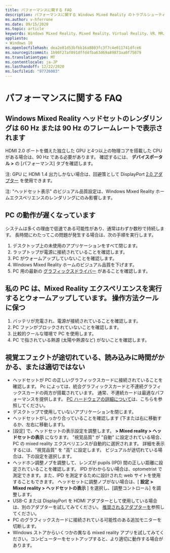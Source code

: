 ```yaml
---
title: パフォーマンスに関する FAQ
description: パフォーマンスに関する Windows Mixed Reality のトラブルシューティングは、標準のコンシューマーサポートドキュメントを超えています。
ms.author: v-hferrone
ms.date: 09/15/2020
ms.topic: article
keywords: Windows Mixed Reality、Mixed Reality、Virtual Reality、VR、MR、トラブルシューティング、エラー、ヘルプ、サポート、パフォーマンス
appliesto:
- Windows 10
ms.openlocfilehash: dea2e81d53bfbb16a8803fc3f7c4e011741dfce6
ms.sourcegitcommit: 1b90f27af091dffd4fba63d69a89873aa0f75079
ms.translationtype: MT
ms.contentlocale: ja-JP
ms.lasthandoff: 12/22/2020
ms.locfileid: "97726003"
---
```

# <a name="performance-faqs"></a>パフォーマンスに関する FAQ

## <a name="is-my-windows-mixed-reality-headset-rendering-at-60-hz-or-90-hz-framerate"></a>Windows Mixed Reality ヘッドセットのレンダリングは 60 Hz または 90 Hz のフレームレートで表示されます

HDMI 2.0 ポートを備えた独立した GPU と4つ以上の物理コアを搭載した CPU がある場合は、90 Hz である必要があります。 確認するには、 **デバイスポータル >** の [パフォーマンス] タブを確認します。

注: GPU に HDMI 1.4 出力しかない場合は、回避策として DisplayPort [2.0 アダプター](recommended-adapters-for-windows-mixed-reality-capable-pcs.md) を使用できます。

注: "ヘッドセット表示" のビジュアル品質設定は、Windows Mixed Reality ホームエクスペリエンスのレンダリングにのみ影響します。

## <a name="my-pc-is-running-slowly"></a>PC の動作が遅くなっています

システムは多くの理由で低速である可能性があり、通常はわずか数秒で持続します。 長時間にわたってこの問題が発生する場合は、次の手順を実行します。

1. デスクトップ上の未使用のアプリケーションをすべて閉じます。
2. ラップトップが電源に接続されていることを確認します。
3. PC がウォームアップしていないことを確認します。
4. Windows Mixed Reality ホームのビジュアル品質を下げます。
5. PC 用の最新の [グラフィックスドライバー](other-questions.md#my-graphics-driver-isnt-supported-im-getting-graphics-driver-failure-errors) があることを確認します。

## <a name="my-pc-is-warming-up-as-i-run-the-mixed-reality-experiences-how-do-i-keep-it-cool"></a>私の PC は、Mixed Reality エクスペリエンスを実行するとウォームアップしています。 操作方法クールに保つ

1. バッテリが充電され、電源が接続されていることを確認します。
2. PC ファンがブロックされていないことを確認します。
3. 比較的クールな環境で PC を使用します。
4. PC で指されている熱源 (太陽や熱源など) がないことを確認します。

## <a name="my-visuals-are-choppy-load-slowly-or-dont-look-good"></a>視覚エフェクトが途切れている、読み込みに時間がかかる、または適切ではない

* ヘッドセットが PC の正しいグラフィックスカードに接続されていることを確認します。 Pc によっては、統合グラフィックスカードと不連続グラフィックスカードの両方が搭載されています。 通常、不連続カードは最適なパフォーマンスを提供します。 [PC ハードウェアの詳細について](windows-mixed-reality-minimum-pc-hardware-compatibility-guidelines.md)は、こちらを参照してください。
* デスクトップで使用していないアプリケーションを閉じます。
* ヘッドセットがしっかり合っていることを確認します (下または右に移動するか、左右に移動します)。
* [設定] で、ヘッドセットの表示設定を調整します。 **> Mixed reality > ヘッドセットの表示** になります。 "視覚品質" が "自動" に設定されている場合、PC の mixed reality エクスペリエンスが自動的に選択されます。 詳細を表示するには、"視覚品質" を "高" に設定します。 ビジュアルが途切れている場合は、下の設定を選択します。
* ヘッドホン調整ノブを調整して、レンズが pupils (IPD) 間の正しい距離に設定されていることを確認します。 IPD がわからない場合は、optometrist で測定できます。また、IPD を測定するために設計された web サイトを使用することもできます。 ヘッドセットに調整ノブがない場合は、[ **設定 > Mixed reality > ヘッドセットの表示** ] を選択し、[調整コントロール] を調整します。
* USB-C または DisplayPort を HDMI アダプターとして使用している場合は、別のアダプターを試してみてください。 [推奨されるアダプターを](recommended-adapters-for-windows-mixed-reality-capable-pcs.md)参照してください。
* PC のグラフィックスカードに接続されている可能性のある追加モニターを切断します。
* Windows ストアからいくつかの異なる mixed reality アプリを試してみてください。コンピューターをセットアップすると、より適切に動作する場合があります。
